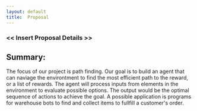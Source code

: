 ```yaml
---
layout: default
title:  Proposal
---
```


### << Insert Proposal Details >>

## Summary:
The focus of our project is path finding. Our goal is to build an agent that can naviage the environtment to find the most efficient path to the reward, or a list of rewards. The agent will process inputs from elements in the environment to evaluate possible options. The output would be the optimal sequence of actions to achieve the goal. A possible application is programs for warehouse bots to find and collect items to fullfill a customer's order.


